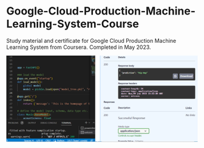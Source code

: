# Google-Cloud-Production-Machine-Learning-System-Course


Study material and certificate for Google Cloud Production Machine Learning System from Coursera. Completed in May 2023.


![alt text](https://github.com/JasonSCFu/FastAPI-to-deploy-ML-model/blob/main/UI_image.PNG)
